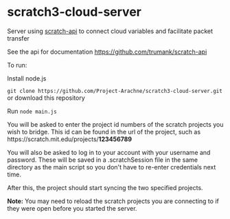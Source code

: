# scratch3-cloud-server
Server using [scratch-api](https://github.com/trumank/scratch-api) to connect cloud variables and facilitate packet transfer


See the api for documentation
https://github.com/trumank/scratch-api

To run:

Install node.js

`git clone https://github.com/Project-Arachne/scratch3-cloud-server.git` or download this repository

Run `node main.js`

You will be asked to enter the project id numbers of the scratch projects you wish to bridge. This id can be found in the url of the project, such as https://<!--This HTML comment stops github from showing this url as a link-->scratch.mit.edu/<!--So does this one-->projects/__123456789__

You will also be asked to log in to your account with your username and password. These will be saved in a .scratchSession file in the same directory as the main script so you don't have to re-enter credentials next time.

After this, the project should start syncing the two specified projects. 

**Note:** You may need to reload the scratch projects you are connecting to if they were open before you started the server.
